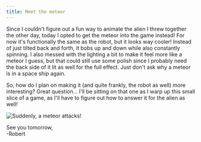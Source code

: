 ```yaml
---
title: Meet the meteor
---
```


Since I couldn't figure out a fun way to animate the alien I threw together the other day, today I opted to get the meteor into the game instead! For now it's functionally the same as the robot, but it looks way cooler! Instead of just tilted back and forth, it bobs up and down while also constantly spinning. I also messed with the lighting a bit to make it feel more like a meteor I guess, but that could still use some polish since I probably need the back side of it lit as well for the full effect. Just don't ask why a meteor is in a space ship again.  

So, how do I plan on making it (and quite frankly, the robot as well) more interesting? Great question... I'll be sitting on that one as I warp up this small slice of a game, as I'll have to figure out how to answer it for the alien as well!  

![Suddenly, a meteor attacks!](/assets/devtober-2021/10-29-2021.gif)  

See you tomorrow,  
-Robert
